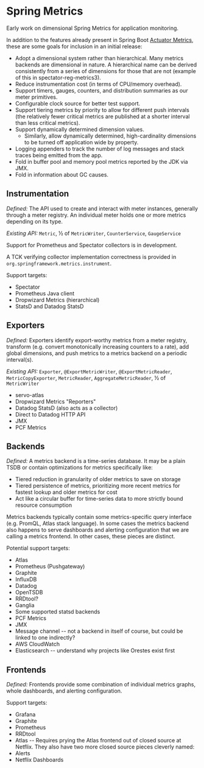 # Spring Metrics

Early work on dimensional Spring Metrics for application monitoring.

In addition to the features already present in Spring Boot [Actuator Metrics](https://docs.spring.io/spring-boot/docs/current/reference/html/production-ready-metrics.html), these are some goals for inclusion in an initial release:

* Adopt a dimensional system rather than hierarchical. Many metrics backends are dimensional in nature. A hierarchical name can be derived consistently from a series of dimensions for those that are not (example of this in spectator-reg-metrics3).
* Reduce instrumentation cost (in terms of CPU/memory overhead).
* Support timers, gauges, counters, and distribution summaries as our meter primitives.
* Configurable clock source for better test support.
* Support tiering metrics by priority to allow for different push intervals (the relatively fewer critical metrics are published at a shorter interval than less critical metrics).
* Support dynamically determined dimension values.
    - Similarly, allow dynamically determined, high-cardinality dimensions to be turned off application wide by property.
* Logging appenders to track the number of log messages and stack traces being emitted from the app.
* Fold in buffer pool and memory pool metrics reported by the JDK via JMX.
* Fold in information about GC causes.

## Instrumentation

*Defined:* The API used to create and interact with meter instances, generally through a meter registry. An individual meter holds one or more metrics depending on its type.

*Existing API:* `Metric`, ½ of `MetricWriter`, `CounterService`, `GaugeService`

Support for Prometheus and Spectator collectors is in development.

A TCK verifying collector implementation correctness is provided in `org.springframework.metrics.instrument`.

Support targets:

* Spectator
* Prometheus Java client
* Dropwizard Metrics (hierarchical)
* StatsD and Datadog StatsD

## Exporters

*Defined:* Exporters identify export-worthy metrics from a meter registry, transform (e.g. convert monotonically increasing counters to a rate), add global dimensions, and push metrics to a metrics backend on a periodic interval(s).

*Existing API:* `Exporter`, `@ExportMetricWriter`, `@ExportMetricReader`, `MetricCopyExporter`, `MetricReader`, `AggregateMetricReader`, ½ of `MetricWriter`

* servo-atlas
* Dropwizard Metrics "Reporters"
* Datadog StatsD (also acts as a collector)
* Direct to Datadog HTTP API
* JMX
* PCF Metrics

## Backends

*Defined:* A metrics backend is a time-series database. It may be a plain TSDB or contain optimizations for metrics specifically like:

* Tiered reduction in granularity of older metrics to save on storage
* Tiered persistence of metrics, prioritizing more recent metrics for fastest lookup and older metrics for cost
* Act like a circular buffer for time-series data to more strictly bound resource consumption

Metrics backends typically contain some metrics-specific query interface (e.g. PromQL, Atlas stack language). In some cases the metrics backend also happens to serve dashboards and alerting configuration that we are calling a metrics frontend. In other cases, these pieces are distinct.

Potential support targets:

* Atlas
* Prometheus (Pushgateway)
* Graphite
* InfluxDB
* Datadog
* OpenTSDB
* RRDtool?
* Ganglia
* Some supported statsd backends
* PCF Metrics
* JMX
* Message channel -- not a backend in itself of course, but could be linked to one indirectly?
* AWS CloudWatch
* Elasticsearch -- understand why projects like Orestes exist first

## Frontends

*Defined:* Frontends provide some combination of individual metrics graphs, whole dashboards, and alerting configuration.

Support targets:

* Grafana
* Graphite
* Prometheus
* RRDtool
* Atlas -- Requires prying the Atlas frontend out of closed source at Netflix. They also have two more closed source pieces cleverly named:
* Alerts
* Netflix Dashboards
